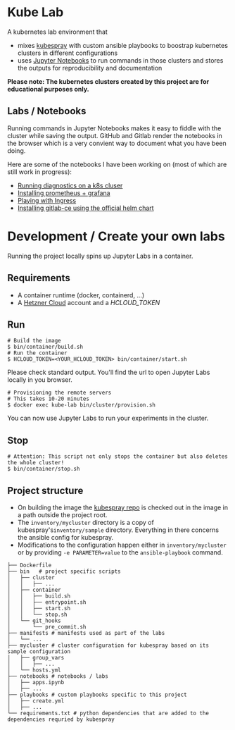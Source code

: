 # Kube Lab

A kubernetes lab environment that 

* mixes [kubespray](https://github.com/kubernetes-sigs/kubespray) with custom ansible playbooks to boostrap kubernetes clusters in different configurations
* uses [Jupyter Notebooks](https://jupyter.org/) to run commands in those clusters and stores the outputs for reproducibility and documentation

**Please note: The kubernetes clusters created by this project are for educational purposes only.**

## Labs / Notebooks

Running commands in Jupyter Notebooks makes it easy to fiddle with the cluster while saving the output. GitHub and Gitlab render the notebooks in the browser which is a very convient way to document what you have been doing.

Here are some of the notebooks I have been working on (most of which are still work in progress):

* [Running diagnostics on a k8s cluser](./notebooks/diagnostics.ipynb)
* [Installing prometheus + grafana](./notebooks/prometheus.ipynb)
* [Playing with Ingress](./notebooks/ingress.ipynb)
* [Installing gitlab-ce using the official helm chart](./notebooks/gitlab.ipynb)

# Development / Create your own labs

Running the project locally spins up Jupyter Labs in a container.

## Requirements

* A container runtime (docker, containerd, ...)
* A [Hetzner Cloud](https://console.hetzner.cloud/) account and a *HCLOUD_TOKEN*

## Run

```shell
# Build the image
$ bin/container/build.sh
# Run the container
$ HCLOUD_TOKEN=<YOUR_HCLOUD_TOKEN> bin/container/start.sh
```

Please check standard output. You'll find the url to open Jupyter Labs locally in you browser.

```shell
# Provisioning the remote servers
# This takes 10-20 minutes
$ docker exec kube-lab bin/cluster/provision.sh
```

You can now use Jupyter Labs to run your experiments in the cluster.

## Stop

```shell
# Attention: This script not only stops the container but also deletes the whole cluster!
$ bin/container/stop.sh
```

## Project structure

* On building the image the [kubespray repo](https://github.com/kubernetes-sigs/kubespray) is checked out in the image in a path outside the project root.
* The `inventory/mycluster` directory is a copy of kubespray's`inventory/sample` directory. Everything in there concerns the ansible config for kubespray. 
* Modifications to the configuration happen either in `inventory/mycluster` or by providing `-e PARAMETER=value` to the `ansible-playbook` command.

```shell
├── Dockerfile
├── bin   # project specific scripts
│   ├── cluster
│   │   ├── ...
│   ├── container
│   │   ├── build.sh
│   │   ├── entrypoint.sh
│   │   ├── start.sh
│   │   └── stop.sh
│   └── git_hooks
│       └── pre_commit.sh
├── manifests # manifests used as part of the labs
│   └── ...
├── mycluster # cluster configuration for kubespray based on its sample configuration
│   ├── group_vars
│   │   ├── ...
│   └── hosts.yml
├── notebooks # notebooks / labs 
│   ├── apps.ipynb
│   ├── ...
├── playbooks # custom playbooks specific to this project
│   ├── create.yml
│   ├── ...
└── requirements.txt # python dependencies that are added to the dependencies requried by kubespray
```
